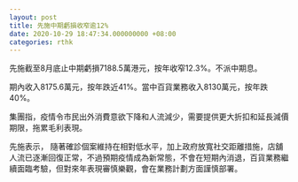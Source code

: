 ```yaml
---
layout: post
title: 先施中期虧損收窄逾12%
date: 2020-10-29 18:47:34.000000000 +08:00
categories: rthk
---
```


先施截至8月底止中期虧損7188.5萬港元，按年收窄12.3%。不派中期息。

期內收入8175.6萬元，按年跌近41%。當中百貨業務收入8130萬元，按年跌40%。

集團指，疫情令市民出外消費意欲下降和人流減少，需要提供更大折扣和延長減價期限，拖累毛利表現。

先施表示， 隨著確診個案維持在相對低水平，加上政府放寬社交距離措施，店舖人流已逐漸回復正常，不過預期疫情成為新常態，不會在短期內消退，百貨業務繼續面臨考驗，但對來年表現審慎樂觀，會在業務計劃方面謹慎部署。
